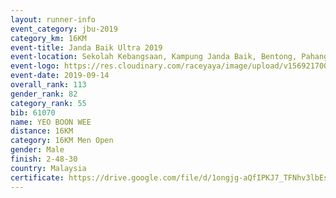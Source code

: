 ```yaml
---
layout: runner-info 
event_category: jbu-2019 
category_km: 16KM 
event-title: Janda Baik Ultra 2019
event-location: Sekolah Kebangsaan, Kampung Janda Baik, Bentong, Pahang, Malaysia 
event-logo: https://res.cloudinary.com/raceyaya/image/upload/v1569217009/logo/janda-baik_vch1pc.jpg 
event-date: 2019-09-14 
overall_rank: 113
gender_rank: 82
category_rank: 55
bib: 61070
name: YEO BOON WEE
distance: 16KM
category: 16KM Men Open
gender: Male
finish: 2-48-30
country: Malaysia
certificate: https://drive.google.com/file/d/1ongjg-aQfIPKJ7_TFNhv3lbEsFOZKBTC/view?usp=sharing
---
```

